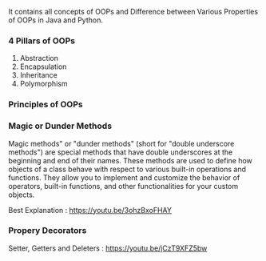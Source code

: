 It contains all concepts of OOPs and Difference between Various Properties of OOPs in Java and Python.

### 4 Pillars of OOPs

1. Abstraction
2. Encapsulation
3. Inheritance
4. Polymorphism

### Principles of OOPs




### Magic or Dunder Methods

Magic methods" or "dunder methods" (short for "double underscore methods") are special methods that have double underscores at the beginning and end of their names. These methods are used to define how objects of a class behave with respect to various built-in operations and functions. They allow you to implement and customize the behavior of operators, built-in functions, and other functionalities for your custom objects.

Best Explanation : https://youtu.be/3ohzBxoFHAY

### Propery Decorators

Setter, Getters and Deleters : https://youtu.be/jCzT9XFZ5bw
